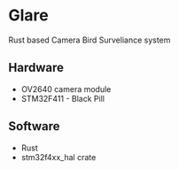 # Glare

Rust based Camera Bird Surveliance system

## Hardware

* OV2640 camera module
* STM32F411 - Black Pill

## Software

* Rust
* stm32f4xx_hal crate

